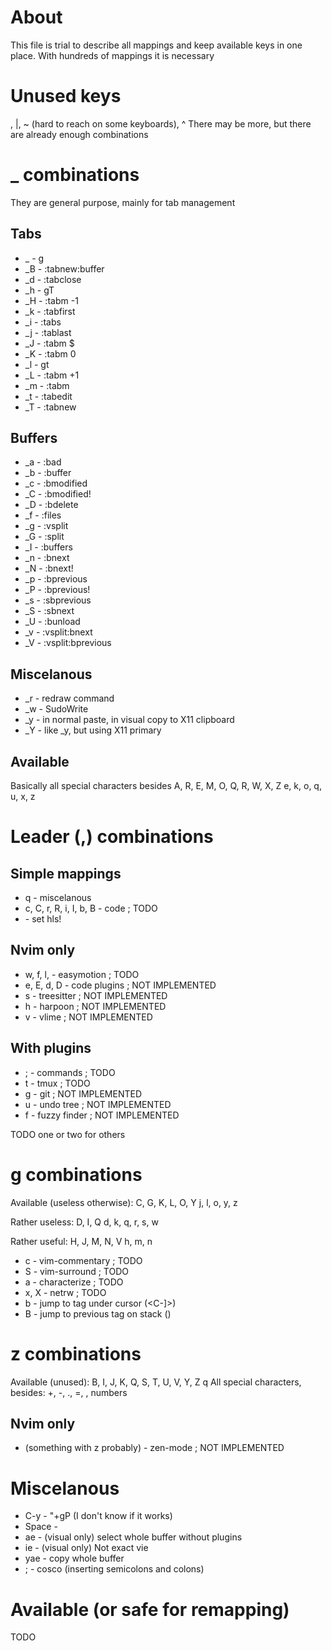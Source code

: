# About
This file is trial to describe all mappings and keep available
keys in one place. With hundreds of mappings it is necessary

# Unused keys
\, |, ~ (hard to reach on some keyboards), ^
There may be more, but there are already enough combinations

# _ combinations
They are general purpose, mainly for tab management

## Tabs
- _<Tab> - g<Tab>
- _B - :tabnew<CR>:buffer<Space>
- _d - :tabclose<CR>
- _h - gT
- _H - :tabm -1<CR>
- _k - :tabfirst<CR>
- _i - :tabs<CR>
- _j - :tablast<CR>
- _J - :tabm $<CR>
- _K - :tabm 0<CR>
- _l - gt
- _L - :tabm +1<CR>
- _m - :tabm<Space>
- _t - :tabedit<Space>
- _T - :tabnew<CR>

## Buffers
- _a - :bad<Space>
- _b - :buffer<Space>
- _c - :bmodified<CR>
- _C - :bmodified!<CR>
- _D - :bdelete<CR>
- _f - :files<CR>
- _g - :vsplit<Space>
- _G - :split<Space>
- _I - :buffers<CR>
- _n - :bnext<CR>
- _N - :bnext!<CR>
- _p - :bprevious<CR>
- _P - :bprevious!<CR>
- _s - :sbprevious<CR>
- _S - :sbnext<CR>
- _U - :bunload<CR>
- _v - :vsplit<CR>:bnext<CR>
- _V - :vsplit<CR>:bprevious<CR>

## Miscelanous
- _r - redraw command
- _w - SudoWrite
- _y - in normal paste, in visual copy to X11 clipboard
- _Y - like _y, but using X11 primary

## Available
Basically all special characters besides <Tab>
A, R, E, M, O, Q, R, W, X, Z
e, k, o, q, u, x, z

# Leader (,) combinations
## Simple mappings
- q - miscelanous
- c, C, r, R, i, I, b, B - code ; TODO
- <Space> - set hls!

## Nvim only
- w, f, l, <Leader> - easymotion ; TODO
- e, E, d, D - code plugins ; NOT IMPLEMENTED
- s - treesitter ; NOT IMPLEMENTED
- h - harpoon ; NOT IMPLEMENTED
- v - vlime ; NOT IMPLEMENTED

## With plugins
- ; - commands ; TODO
- t - tmux ; TODO
- g - git ; NOT IMPLEMENTED
- u - undo tree ; NOT IMPLEMENTED
- f - fuzzy finder ; NOT IMPLEMENTED

TODO one or two for others

# g combinations
Available (useless otherwise):
C, G, K, L, O, Y
j, l, o, y, z

Rather useless:
D, I, Q
d, k, q, r, s, w

Rather useful:
H, J, M, N, V
h, m, n

- c - vim-commentary ; TODO
- S - vim-surround ; TODO
- a - characterize ; TODO
- x, X - netrw ; TODO
- b - jump to tag under cursor (<C-]>)
- B - jump to previous tag on stack (<C-T>)

# z combinations
Available (unused):
B, I, J, K, Q, S, T, U, V, Y, Z
q
All special characters, besides: +, -, ., =, <CR>, numbers

## Nvim only
- (something with z probably) - zen-mode ; NOT IMPLEMENTED

# Miscelanous

- C-y - "+gP (I don't know if it works)
- Space - <C-w>
- ae - (visual only) select whole buffer without plugins
- ie - (visual only) Not exact vie
- yae - copy whole buffer
- ; - cosco (inserting semicolons and colons)

# Available (or safe for remapping)
TODO
